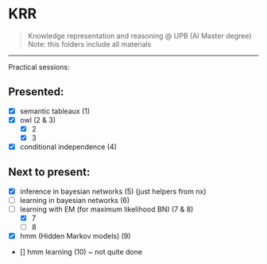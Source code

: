 # KRR

> Knowledge representation and reasoning @ UPB (AI Master degree)
> Note: this folders include all materials

---

Practical sessions:

## Presented:

-   [x] semantic tableaux (1)
-   [x] owl (2 & 3)
    -   [x] 2
    -   [x] 3
-   [x] conditional independence (4)

## Next to present:

-   [x] inference in bayesian networks (5) (just helpers from nx)
-   [ ] learning in bayesian networks (6)
-   [ ] learning with EM (for maximum likelihood BN) (7 & 8)
    -   [x] 7
    -   [ ] 8
-   [x] hmm (Hidden Markov models) (9)
-   [] hmm learning (10) ~ not quite done
